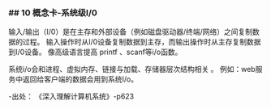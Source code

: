 ### \## 10 概念卡-系统级I/0

输入/输出（I/0）是在主存和外部设备（例如磁盘驱动器/终端/网络）之间复制数据的过程。 输入操作时从I/0设备复制数据到主存，而输出操作时从主存复制数据到I/0设备。 像高级语言提高 printf 、scanf等i/o函数。

  系统i/o会和进程、虚拟内存、链接与加载、存储器层次结构相关 。 例如：web服务中返回给客户端的数据会用到系统I/o。

\-出处： 《深入理解计算机系统》-p623
